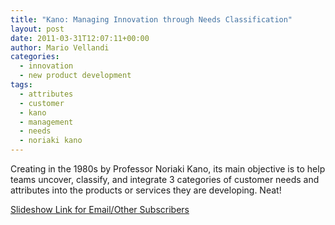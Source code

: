 ```yaml
---
title: "Kano: Managing Innovation through Needs Classification"
layout: post
date: 2011-03-31T12:07:11+00:00
author: Mario Vellandi
categories:
  - innovation
  - new product development
tags:
  - attributes
  - customer
  - kano
  - management
  - needs
  - noriaki kano
---
```

Creating in the 1980s by Professor Noriaki Kano, its main objective is to help teams uncover, classify, and integrate 3 categories of customer needs and attributes into the products or services they are developing. Neat!

[Slideshow Link for Email/Other Subscribers](http://www.slideshare.net/jasonmesut/kano-a-quick-intro)

